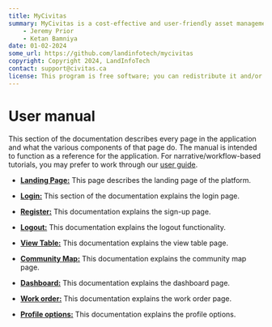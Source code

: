 ```yaml
---
title: MyCivitas
summary: MyCivitas is a cost-effective and user-friendly asset management platform designed specifically for small communities. This comprehensive solution offers an all-inclusive and easy-to-use platform, empowering users to efficiently record and manage their assets within a powerful information system. With MyCivitas, communities can streamline their asset management processes, ensuring a seamless and effective approach to organising and overseeing their valuable resources.
    - Jeremy Prior
    - Ketan Bamniya
date: 01-02-2024
some_url: https://github.com/landinfotech/mycivitas
copyright: Copyright 2024, LandInfoTech
contact: support@civitas.ca
license: This program is free software; you can redistribute it and/or modify it under the terms of the GNU Affero General Public License as published by the Free Software Foundation; either version 3 of the License, or (at your option) any later version.
---
```


# User manual

This section of the documentation describes every page in the application and what the various components of that page do. The manual is intended to function as a reference for the application. For narrative/workflow-based tutorials, you may prefer to work through our [user guide](../guide/index.md).

* **[Landing Page:](./landing-page.md)** This page describes the landing page of the platform.

* **[Login:](./sign-in.md)** This section of the documentation explains the login page.

* **[Register:](./sign-up.md)** This documentation explains the sign-up page.

* **[Logout:](./logout.md)** This documentation explains the logout functionality.

* **[View Table:](./view-table.md)** This documentation explains the view table page.

* **[Community Map:](./community-map.md)** This documentation explains the community map page.

* **[Dashboard:](./dashboard.md)** This documentation explains the dashboard page.

* **[Work order:](./work-order.md)** This documentation explains the work order page.

* **[Profile options:](./work-order.md)** This documentation explains the profile options.
